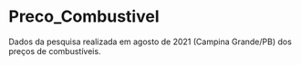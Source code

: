 # Preco_Combustivel
Dados da pesquisa realizada em agosto de 2021 (Campina Grande/PB) dos preços de combustíveis.
